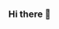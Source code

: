### Hi there 👋

<!--
**checkurcode/checkurcode** is a ✨ _special_ ✨ repository because its `README.md` (this file) appears on your GitHub profile.

Here are some ideas to get you started:

- 🔭 I’m currently working on website development
- 🌱 I’m currently learning python for AI
- 👯 I’m looking to collaborate on AI driven ecom portals
- 🤔 I’m looking for help with web progressive apps
- 💬 Ask me about creating wordpress websites
- 📫 How to reach me: https://twitter.com/ultrasamarth
- 😄 Pronouns: He/Him
- ⚡ Fun fact: I wanted to be a website developer but now became fond of wordpress :P
-->

